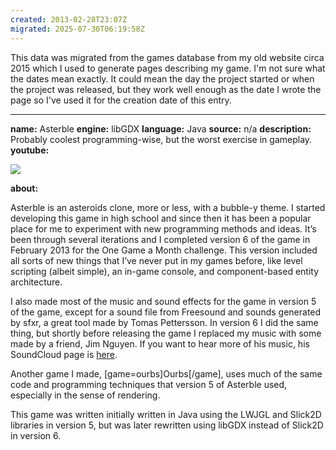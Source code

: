 ```yaml
---
created: 2013-02-28T23:07Z
migrated: 2025-07-30T06:19:58Z
---
```


This data was migrated from the games database from my old website circa 2015 which I used to generate pages describing my game. I'm not sure what the dates mean exactly. It could mean the day the project started or when the project was released, but they work well enough as the date I wrote the page so I've used it for the creation date of this entry.

---

**name:** Asterble
**engine:** libGDX
**language:** Java
**source:** n/a
**description:** Probably coolest programming-wise, but the worst exercise in gameplay.
**youtube:**

![](https://www.youtube.com/watch?v=HSGuHwqdV0k)

**about:**

Asterble is an asteroids clone, more or less, with a bubble-y theme. I started developing this game in high school and since then it has been a popular place for me to experiment with new programming methods and ideas. It’s been through several iterations and I completed version 6 of the game in February 2013 for the One Game a Month challenge. This version included all sorts of new things that I’ve never put in my games before, like level scripting (albeit simple), an in-game console, and component-based entity architecture.

I also made most of the music and sound effects for the game in version 5 of the game, except for a sound file from Freesound and sounds generated by sfxr, a great tool made by Tomas Pettersson. In version 6 I did the same thing, but shortly before releasing the game I replaced my music with some made by a friend, Jim Nguyen. If you want to hear more of his music, his SoundCloud page is [here](https://soundcloud.com/shatteredpointofview).

Another game I made, [game=ourbs]Ourbs[/game], uses much of the same code and programming techniques that version 5 of Asterble used, especially in the sense of rendering.

This game was written initially written in Java using the LWJGL and Slick2D libraries in version 5, but was later rewritten using libGDX instead of Slick2D in version 6.
